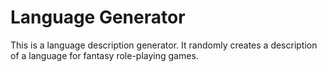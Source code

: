 # Language Generator

This is a language description generator. It randomly creates a description of a
language for fantasy role-playing games.
